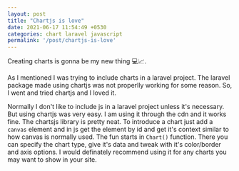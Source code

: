 ```yaml
---
layout: post
title: "Chartjs is love"
date: 2021-06-17 11:54:49 +0530
categories: chart laravel javascript
permalink: '/post/chartjs-is-love'
---
```


Creating charts is gonna be my new thing 💻📈.

As I mentioned I was trying to include charts in a laravel project. The laravel package made using chartjs was not properlly working for some reason. So, I went and tried chartjs and I loved it.

Normally I don't like to include js in a laravel project unless it's necessary. But using chartjs was very easy. I am using it through the cdn and it works fine. The chartsjs library is pretty neat. To introduce a chart just add a `canvas` element and in js get the element by id and get it's context similar to how canvas is normally used. The fun starts in `Chart()` function. There you can specify the chart type, give it's data and tweak with it's color/border and axis options. I would definately recommend using it for any charts you may want to show in your site.   